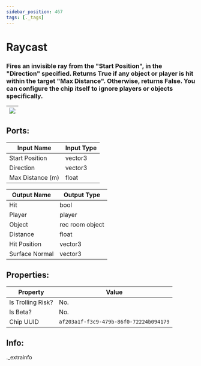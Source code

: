 ```yaml
---
sidebar_position: 467
tags: [._tags]
---
```


# Raycast


### Fires an invisible ray from the "Start Position", in the "Direction" specified. Returns True if any object or player is hit within the target "Max Distance". Otherwise, returns False. You can configure the chip itself to ignore players or objects specifically.

| ![](https://images-ext-2.discordapp.net/external/MPmIaQzlEPmgGWlgi-WxBBXt0Bjv_zWPkg1y1f_sy3s/https/www.recroomcircuits.com/image/circuit/absolute-value?width=206&height=108) |
|-----|

## Ports:

| Input Name | Input Type |
|-----------|-----------|
| Start Position | vector3 |
| Direction | vector3 |
| Max Distance (m) | float |

| Output Name | Output Type |
|-----------|-----------|
| Hit | bool |
| Player | player |
| Object | rec room object |
| Distance | float |
| Hit Position | vector3 |
| Surface Normal | vector3 |

## Properties:

| Property  | Value |
|-------------------|-----------|
| Is Trolling Risk? | No. |
| Is Beta? | No. |
| Chip UUID | `af203a1f-f3c9-479b-86f0-72224b094179` |

## Info:
._extrainfo
